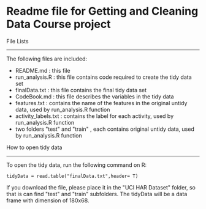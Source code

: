 Readme file for Getting and Cleaning Data Course project
========================================================

File Lists
_______________________________________________________
The following files are included:
* README.md : this file
* run_analysis.R : this file contains code required to create the tidy data set
* finalData.txt : this file contains the final tidy data set
* CodeBook.md : this file describes the variables in the tidy data
* features.txt : contains the name of the features in the original untidy data, used by run_analysis.R function
* activity_labels.txt : contains the label for each activity, used by run_analysis.R function
* two folders "test" and "train" , each contains original untidy data, used by run_analysis.R function

How to open tidy data
________________________________________________________
To open the tidy data, run the following command on R:

```{r eval=F}
tidyData = read.table("finalData.txt",header= T)
```

If you download the file, please place it in the "UCI HAR Dataset" folder, so that is can find "test" and "train" subfolders. The tidyData will be a data frame with dimension of 180x68.